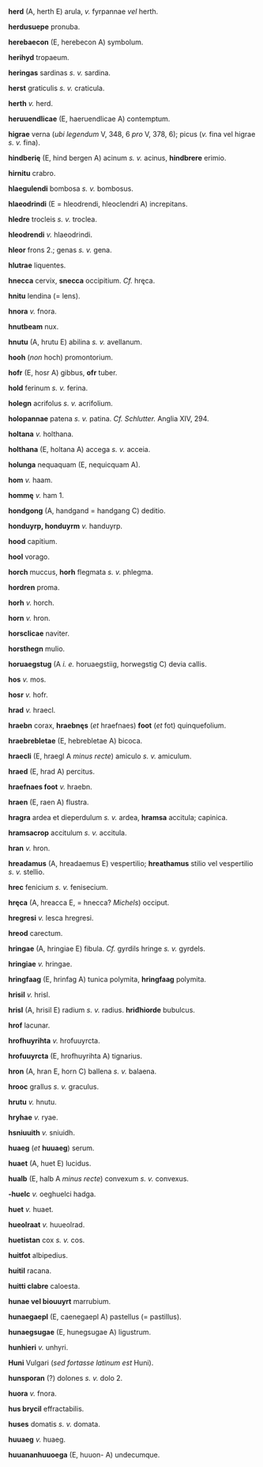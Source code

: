 **herd** (A, herth E) arula, *v.* fyrpannae *vel* herth.

**herdusuepe** pronuba.

**herebaecon** (E, herebecon A) symbolum.

**herihyd** tropaeum.

**heringas** sardinas *s. v.* sardina.

**herst** graticulis *s. v.* craticula.

**herth** *v.* herd.

**heruuendlicae** (E, haeruendlicae A) contemptum.

**higrae** verna (*ubi legendum* V, 348, 6 *pro* V, 378, 6); picus (*v.*
fina vel higrae *s. v.* fina).

**hindberię** (E, hind bergen A) acinum *s. v.* acinus, **hindbrere**
erimio.

**hirnitu** crabro.

**hlaegulendi** bombosa *s. v.* bombosus.

**hlaeodrindi** (E = hleodrendi, hleoclendri A) increpitans.

**hledre** trocleis *s. v.* troclea.

**hleodrendi** *v.* hlaeodrindi.

**hleor** frons 2.; genas *s. v.* gena.

**hlutrae** liquentes.

**hnecca** cervix, **snecca** occipitium. *Cf.* hręca.

**hnitu** lendina (= lens).

**hnora** *v.* fnora.

**hnutbeam** nux.

**hnutu** (A, hrutu E) abilina *s. v.* avellanum.

**hooh** (*non* hoch) promontorium.

**hofr** (E, hosr A) gibbus, **ofr** tuber.

**hold** ferinum *s. v.* ferina.

**holegn** acrifolus *s. v.* acrifolium.

**holopannae** patena *s. v.* patina. *Cf. Schlutter.* Anglia XIV,
294.

**holtana** *v.* holthana.

**holthana** (E, holtana A) accega *s. v.* acceia.

**holunga** nequaquam (E, nequicquam A).

**hom** *v.* haam.

**hommę** *v.* ham 1.

**hondgong** (A, handgand = handgang C) deditio.

**honduyrp, honduyrm** *v.* handuyrp.

**hood** capitium.

**hool** vorago.

**horch** muccus, **horh** flegmata *s. v.* phlegma.

**hordren** proma.

**horh** *v.* horch.

**horn** *v.* hron.

**horsclicae** naviter.

**horsthegn** mulio.

**horuaegstug** (A *i. e.* horuaegstiig, horwegstig C) devia callis.

**hos** *v.* mos.

**hosr** *v.* hofr.

**hrad** *v.* hraecl.

**hraebn** corax, **hraebnęs** (*et* hraefnaes) **foot** (*et* fot)
quinquefolium.

**hraebrebletae** (E, hebrebletae A) bicoca.

**hraecli** (E, hraegl A *minus recte*) amiculo *s. v.* amiculum.

**hraed** (E, hrad A) percitus.

**hraefnaes foot** *v.* hraebn.

**hraen** (E, raen A) flustra.

**hragra** ardea et dieperdulum *s. v.* ardea, **hramsa** accitula;
capinica.

**hramsacrop** accitulum *s. v.* accitula.

**hran** *v.* hron.

**hreadamus** (A, hreadaemus E) vespertilio; **hreathamus** stilio vel
vespertilio *s. v.* stellio.

**hrec** fenicium *s. v.* fenisecium.

**hręca** (A, hreacca E, = hnecca? *Michels*) occiput.

**hregresi** *v.* lesca hregresi.

**hreod** carectum.

**hringae** (A, hringiae E) fibula. *Cf.* gyrdils hringe *s. v.*
gyrdels.

**hringiae** *v.* hringae.

**hringfaag** (E, hrinfag A) tunica polymita, **hringfaag** polymita.

**hrisil** *v.* hrisl.

**hrisl** (A, hrisil E) radium *s. v.* radius. **hriđhiorde** bubulcus.

**hrof** lacunar.

**hrofhuyrihta** *v.* hrofuuyrcta.

**hrofuuyrcta** (E, hrofhuyrihta A) tignarius.

**hron** (A, hran E, horn C) ballena *s. v.* balaena.

**hrooc** grallus *s. v.* graculus.

**hrutu** *v.* hnutu.

**hryhae** *v.* ryae.

**hsniuuith** *v.* sniuidh.

**huaeg** (*et* **huuaeg**) serum.

**huaet** (A, huet E) lucidus.

**hualb** (E, halb A *minus recte*) convexum *s. v.* convexus.

**-huelc** *v.* oeghuelci hadga.

**huet** *v.* huaet.

**hueolraat** *v.* huueolrad.

**huetistan** cox *s. v.* cos.

**huitfot** albipedius.

**huitil** racana.

**huitti clabre** caloesta.

**hunae vel biouuyrt** marrubium.

**hunaegaepl** (E, caenegaepl A) pastellus (= pastillus).

**hunaegsugae** (E, hunegsugae A) ligustrum.

**hunhieri** *v.* unhyri.

**Huni** Vulgari (*sed fortasse latinum est* Huni).

**hunsporan** (?) dolones *s. v.* dolo 2.

**huora** *v.* fnora.

**hus brycil** effractabilis.

**huses** domatis *s. v.* domata.

**huuaeg** *v.* huaeg.

**huuananhuuoega** (E, huuon- A) undecumque.

